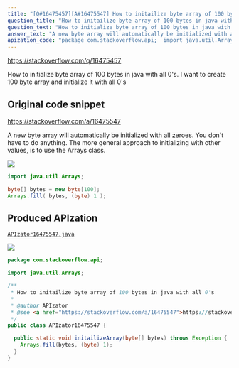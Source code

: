 ```yaml
---
title: "[Q#16475457][A#16475547] How to initailize byte array of 100 bytes in java with all 0's"
question_title: "How to initailize byte array of 100 bytes in java with all 0's"
question_text: "How to initialize byte array of 100 bytes in java with all 0's. I want to create 100 byte array and initialize it with all 0's"
answer_text: "A new byte array will automatically be initialized with all zeroes. You don't have to do anything. The more general approach to initializing with other values, is to use the Arrays class."
apization_code: "package com.stackoverflow.api;  import java.util.Arrays;  /**  * How to initailize byte array of 100 bytes in java with all 0's  *  * @author APIzator  * @see <a href=\"https://stackoverflow.com/a/16475547\">https://stackoverflow.com/a/16475547</a>  */ public class APIzator16475547 {    public static void initailizeArray(byte[] bytes) throws Exception {     Arrays.fill(bytes, (byte) 1);   } }"
---
```


https://stackoverflow.com/q/16475457

How to initialize byte array of 100 bytes in java with all 0&#x27;s.
I want to create 100 byte array and initialize it with all 0&#x27;s



## Original code snippet

https://stackoverflow.com/a/16475547

A new byte array will automatically be initialized with all zeroes. You don&#x27;t have to do anything.
The more general approach to initializing with other values, is to use the Arrays class.

<div class="code-logo"><img src="/stackoverflow.png" /></div>

```java
import java.util.Arrays;

byte[] bytes = new byte[100];
Arrays.fill( bytes, (byte) 1 );
```

## Produced APIzation

[`APIzator16475547.java`](https://github.com/pasqualesalza/apization/raw/main/data/search/APIzator16475547.java)

<div class="code-logo"><img src="/apizator.png" /></div>

```java
package com.stackoverflow.api;

import java.util.Arrays;

/**
 * How to initailize byte array of 100 bytes in java with all 0's
 *
 * @author APIzator
 * @see <a href="https://stackoverflow.com/a/16475547">https://stackoverflow.com/a/16475547</a>
 */
public class APIzator16475547 {

  public static void initailizeArray(byte[] bytes) throws Exception {
    Arrays.fill(bytes, (byte) 1);
  }
}

```